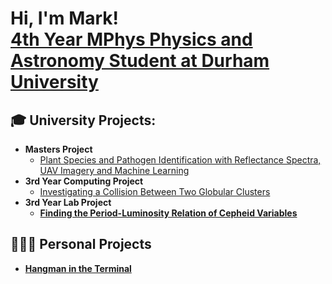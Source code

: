 <h1>Hi, I'm Mark! <br/><a href="https://www.linkedin.com/in/mark-ryan-43223029a/">4th Year MPhys Physics and Astronomy Student at Durham University</a>
<h2>🎓 University Projects:</h2>

- <b>Masters Project</b>
  - [Plant Species and Pathogen Identification with Reflectance Spectra, UAV Imagery and Machine Learning](https://github.com/Mkryo77/masters_project)
- <b>3rd Year Computing Project</b>
  - [Investigating a Collision Between Two Globular Clusters](https://github.com/Mkryo77/computing_project) <b>
- <b>3rd Year Lab Project</b>
  - [Finding the Period-Luminosity Relation of Cepheid Variables]()

<h2>👨🏻‍💻 Personal Projects</h2>

- [Hangman in the Terminal]()

<!--
**Mkryo77/Mkryo77** is a ✨ _special_ ✨ repository because its `README.md` (this file) appears on your GitHub profile.

Here are some ideas to get you started:

- 🔭 I’m currently working on ...
- 🌱 I’m currently learning ...
- 👯 I’m looking to collaborate on ...
- 🤔 I’m looking for help with ...
- 💬 Ask me about ...
- 📫 How to reach me: ...
- 😄 Pronouns: ...
- ⚡ Fun fact: ...
-->
